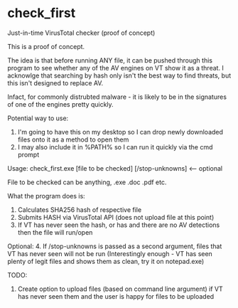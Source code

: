 # check_first
Just-in-time VirusTotal checker (proof of concept)

This is a proof of concept.

The idea is that before running ANY file, it can be pushed through this program to see whether any of the AV engines on VT show it as a threat. I acknowlge that searching by hash only isn't the best way to find threats, but this isn't designed to replace AV.

Infact, for commonly distrubted malware - it is likely to be in the signatures of one of the engines pretty quickly.

Potential way to use:
1. I'm going to have this on my desktop so I can drop newly downloaded files onto it as a method to open them
2. I may also include it in %PATH% so I can run it quickly via the cmd prompt

Usage:
check_first.exe [file to be checked] [/stop-unknowns] <-- optional

File to be checked can be anything, .exe .doc .pdf etc.

What the program does is:
1. Calculates SHA256 hash of respective file
2. Submits HASH via VirusTotal API (does not upload file at this point)
3. If VT has never seen the hash, or has and there are no AV detections then the file will run/open

Optional:
4. If /stop-unknowns is passed as a second argument, files that VT has never seen will not be run
(Interestingly enough - VT has seen plenty of legit files and shows them as clean, try it on notepad.exe)

TODO:
1. Create option to upload files (based on command line argument) if VT has never seen them and the user is happy for files to be uploaded
